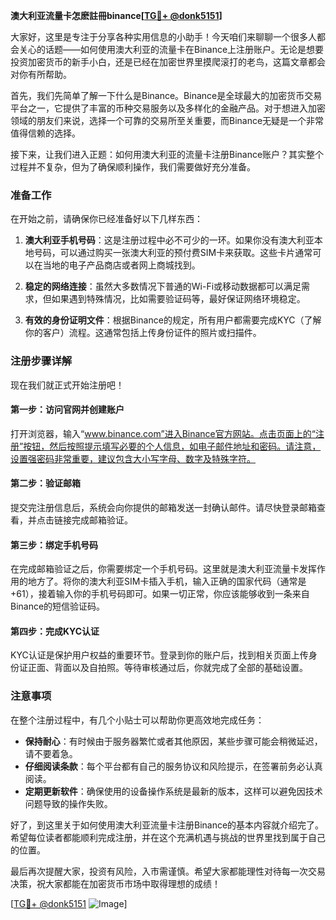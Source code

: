 **澳大利亚流量卡怎麽註冊binance[[TG💪+ @donk5151](https://t.me/s/donk5151)]**

大家好，这里是专注于分享各种实用信息的小助手！今天咱们来聊聊一个很多人都会关心的话题——如何使用澳大利亚的流量卡在Binance上注册账户。无论是想要投资加密货币的新手小白，还是已经在加密世界里摸爬滚打的老鸟，这篇文章都会对你有所帮助。

首先，我们先简单了解一下什么是Binance。Binance是全球最大的加密货币交易平台之一，它提供了丰富的币种交易服务以及多样化的金融产品。对于想进入加密领域的朋友们来说，选择一个可靠的交易所至关重要，而Binance无疑是一个非常值得信赖的选择。

接下来，让我们进入正题：如何用澳大利亚的流量卡注册Binance账户？其实整个过程并不复杂，但为了确保顺利操作，我们需要做好充分准备。

### 准备工作

在开始之前，请确保你已经准备好以下几样东西：

1. **澳大利亚手机号码**：这是注册过程中必不可少的一环。如果你没有澳大利亚本地号码，可以通过购买一张澳大利亚的预付费SIM卡来获取。这些卡片通常可以在当地的电子产品商店或者网上商城找到。
   
2. **稳定的网络连接**：虽然大多数情况下普通的Wi-Fi或移动数据都可以满足需求，但如果遇到特殊情况，比如需要验证码等，最好保证网络环境稳定。

3. **有效的身份证明文件**：根据Binance的规定，所有用户都需要完成KYC（了解你的客户）流程。这通常包括上传身份证件的照片或扫描件。

### 注册步骤详解

现在我们就正式开始注册吧！

#### 第一步：访问官网并创建账户

打开浏览器，输入“www.binance.com”进入Binance官方网站。点击页面上的“注册”按钮，然后按照提示填写必要的个人信息，如电子邮件地址和密码。请注意，设置强密码非常重要，建议包含大小写字母、数字及特殊字符。

#### 第二步：验证邮箱

提交完注册信息后，系统会向你提供的邮箱发送一封确认邮件。请尽快登录邮箱查看，并点击链接完成邮箱验证。

#### 第三步：绑定手机号码

在完成邮箱验证之后，你需要绑定一个手机号码。这里就是澳大利亚流量卡发挥作用的地方了。将你的澳大利亚SIM卡插入手机，输入正确的国家代码（通常是+61），接着输入你的手机号码即可。如果一切正常，你应该能够收到一条来自Binance的短信验证码。

#### 第四步：完成KYC认证

KYC认证是保护用户权益的重要环节。登录到你的账户后，找到相关页面上传身份证正面、背面以及自拍照。等待审核通过后，你就完成了全部的基础设置。

### 注意事项

在整个注册过程中，有几个小贴士可以帮助你更高效地完成任务：

- **保持耐心**：有时候由于服务器繁忙或者其他原因，某些步骤可能会稍微延迟，请不要着急。
- **仔细阅读条款**：每个平台都有自己的服务协议和风险提示，在签署前务必认真阅读。
- **定期更新软件**：确保使用的设备操作系统是最新的版本，这样可以避免因技术问题导致的操作失败。

好了，到这里关于如何使用澳大利亚流量卡注册Binance的基本内容就介绍完了。希望每位读者都能顺利完成注册，并在这个充满机遇与挑战的世界里找到属于自己的位置。

最后再次提醒大家，投资有风险，入市需谨慎。希望大家都能理性对待每一次交易决策，祝大家都能在加密货币市场中取得理想的成绩！

[[TG💪+ @donk5151](https://t.me/s/donk5151) ![Image](https://i.postimg.cc/rwNCRYN7/Snipaste-2025-04-30-17-27-05.png)]